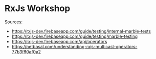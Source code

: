# RxJs Workshop

Sources:

* https://rxjs-dev.firebaseapp.com/guide/testing/internal-marble-tests
* https://rxjs-dev.firebaseapp.com/guide/testing/marble-testing
* https://rxjs-dev.firebaseapp.com/api/operators
* https://netbasal.com/understanding-rxjs-multicast-operators-77b3f60af0a2
